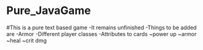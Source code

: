 # Pure_JavaGame
#This is a pure text based game 
-It remains unfinished 
-Things to be added are 
-Armor
-Different player classes
-Attributes to cards
~power up
~armor
~heal
~crit dmg
